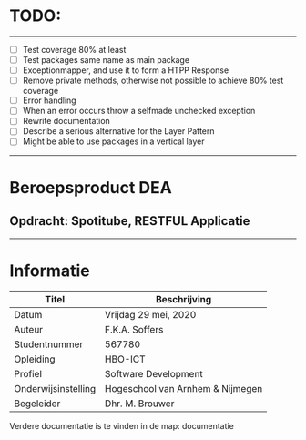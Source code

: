 # TODO:
---
- [ ] Test coverage 80% at least
- [ ] Test packages same name as main package
- [ ] Exceptionmapper, and use it to form a HTPP Response
- [ ] Remove private methods, otherwise not possible to achieve 80% test coverage
- [ ] Error handling
- [ ] When an error occurs throw a selfmade unchecked exception
- [ ] Rewrite documentation
- [ ] Describe a serious alternative for the Layer Pattern
- [ ] Might be able to use packages in a vertical layer

---
# Beroepsproduct DEA
## Opdracht: Spotitube, RESTFUL Applicatie
---

# Informatie
Titel | Beschrijving
----  | ----
Datum | Vrijdag 29 mei, 2020
Auteur | F.K.A. Soffers
Studentnummer | 567780
Opleiding | HBO-ICT
Profiel | Software Development
Onderwijsinstelling | Hogeschool van Arnhem & Nijmegen
Begeleider | Dhr. M. Brouwer

Verdere documentatie is te vinden in de map: documentatie
